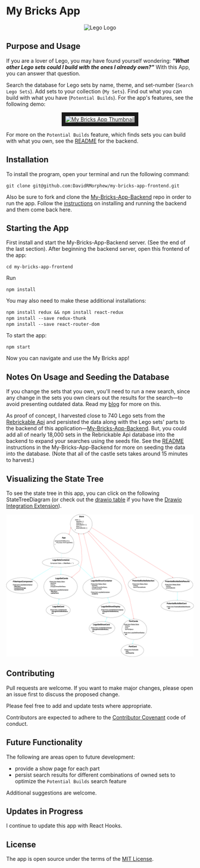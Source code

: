 # My Bricks App
<div align="center">
    <img src="https://upload.wikimedia.org/wikipedia/commons/2/24/LEGO_logo.svg" alt="Lego Logo"/>
</div>

## Purpose and Usage

If you are a lover of Lego, you may have found yourself wondering: ***"What other Lego sets could I build with the ones I already own?"***
With this App, you can answer that question.

Search the database for Lego sets by name, theme, and set-number (`Search Lego Sets`). Add sets to your collection (`My Sets`). Find out what you can build with what you have (`Potential Builds`). For the app's features, see the following demo: 

<div align="center">
    <a href="https://www.youtube.com/watch?feature=player_embedded&v=45j-xHOpQgM" target="_blank">
        <img src="http://img.youtube.com/vi/45j-xHOpQgM/0.jpg" alt="My Bricks App Thumbnail" width="400" height="300" border="10" />
    </a>
</div> 

For more on the `Potential Builds` feature, which finds sets you can build with what you own, see the [README](https://github.com/DavidRMorphew/my-bricks-app-backend/blob/main/README.md) for the backend. 

## Installation
To install the program, open your terminal and run the following command:

```
git clone git@github.com:DavidRMorphew/my-bricks-app-frontend.git
```

Also be sure to fork and clone the [My-Bricks-App-Backend](https://github.com/DavidRMorphew/my-bricks-app-backend) repo in order to run the app. Follow the [instructions](https://github.com/DavidRMorphew/my-bricks-app-backend/blob/main/README.md) on installing and running the backend and them come back here.

## Starting the App

First install and start the My-Bricks-App-Backend server. (See the end of the last section). After beginning the backend server, open this frontend of the app:

```
cd my-bricks-app-frontend
```
Run
```
npm install
```
You may also need to make these additional installations:
```
npm install redux && npm install react-redux
npm install --save redux-thunk
npm install --save react-router-dom
```

To start the app:
```
npm start
```

Now you can navigate and use the My Bricks app!

## Notes On Usage and Seeding the Database

If you change the sets that you own, you'll need to run a new search, since any change in the sets you own clears out the results for the search—to avoid presenting outdated data. Read my [blog](https://davidrmorphew.medium.com/using-switch-case-in-react-redux-to-make-state-change-dependencies-8ade636a4e39) for more on this.

As proof of concept, I harvested close to 740 Lego sets from the [Rebrickable Api](https://rebrickable.com/api/v3/docs/) and persisted the data along with the Lego sets' parts to the backend of this application—[My-Bricks-App-Backend](https://github.com/DavidRMorphew/my-bricks-app-backend). But, you could add all of nearly 18,000 sets in the Rebrickable Api database into the backend to expand your searches using the seeds file. See the [README](https://github.com/DavidRMorphew/my-bricks-app-backend/blob/main/README.md) instructions in the My-Bricks-App-Backend for more on seeding the data into the database. (Note that all of the castle sets takes around 15 minutes to harvest.)

## Visualizing the State Tree

To see the state tree in this app, you can click on the following StateTreeDiagram (or check out the [drawio table](https://github.com/DavidRMorphew/my-bricks-app-frontend/blob/main/StateTreeDiagram.drawio) if you have the [Drawio Integration Extension](https://marketplace.visualstudio.com/items?itemName=hediet.vscode-drawio)).

![State Tree Diagram](StateTreeDiagram.png)

## Contributing

Pull requests are welcome. If you want to make major changes, please open an issue first to discuss the proposed change.

Please feel free to add and update tests where appropriate.

Contributors are expected to adhere to the [Contributor Covenant](https://www.contributor-covenant.org/) code of conduct.

## Future Functionality

The following are areas open to future development:
- provide a show page for each part
- persist search results for different combinations of owned sets to optimize the `Potential Builds` search feature

Additional suggestions are welcome.

## Updates in Progress
I continue to update this app with React Hooks.

## License
The app is open source under the terms of the [MIT License](https://github.com/DavidRMorphew/my-bricks-app-frontend/blob/main/LICENSE.txt).
